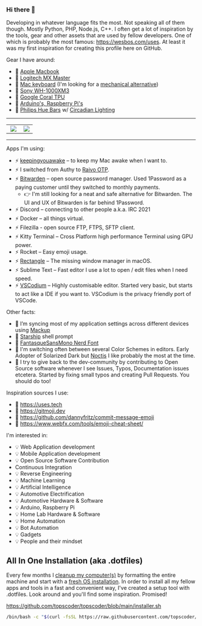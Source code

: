 ### Hi there 👋
<!--
Semi easter egg 👀
https://github.com/abhisheknaiidu/awesome-github-profile-readme
-->

Developing in whatever language fits the most. Not speaking all of them though. Mostly Python, PHP, Node.js, C++. I often get a lot of inspiration by the tools, gear and other assets that are used by fellow developers. One of which is probably the most famous: https://wesbos.com/uses. At least it was my first inspiration for creating this profile here on GitHub.

Gear I have around:

- 🤖 [Apple Macbook](https://amzn.to/2TZfxGt)
- 🤖 [Logitech MX Master](https://amzn.to/3rUZpSU)
- 🤖 [Mac keyboard](https://amzn.to/3ClWdEG) (I'm looking for a [mechanical alternative](https://amzn.to/2VtoRTH))
- 🤖 [Sony WH-1000XM3](https://amzn.to/3lDCWbW)
- 🤖 [Google Coral TPU](https://coral.ai/products/)
- 🤖 [Arduino's, Raspberry Pi's](https://amzn.to/3lAMvs7)
- 🤖 [Philips Hue Bars](https://amzn.to/2Vso5Go) w/ [Circadian Lighting](https://github.com/claytonjn/hass-circadian_lighting)

<hr>

<table align="center" width="100%" border="0">
  <tr><td><img align="right" src="https://github-readme-stats.vercel.app/api/top-langs/?username=topscoder&hide=&theme=dracula" border=0></td><td><img align="right" src="https://github-readme-stats.vercel.app/api?username=topscoder&hide=&theme=dracula" border=0></td></tr>
</table>

<hr>

Apps I'm using:

- ⚡ [keepingyouawake](https://github.com/newmarcel/KeepingYouAwake) – to keep my Mac awake when I want to.
- ⚡ I switched from Authy to [Raivo OTP](https://github.com/raivo-otp/).
- ⚡ [Bitwarden](https://github.com/bitwarden) – open source password manager. Used 1Password as a paying customer until they switched to monthly payments.
  - 👉  I'm still looking for a neat and safe alternative for Bitwarden. The UI and UX of Bitwarden is far behind 1Password.
- ⚡ Discord – connecting to other people a.k.a. IRC 2021
- ⚡ Docker – all things virtual.
- ⚡ Filezilla - open source FTP, FTPS, SFTP client.
- ⚡ Kitty Terminal – Cross Platform high performance Terminal using GPU power.
- ⚡ Rocket – Easy emoji usage.
- ⚡ [Rectangle](https://rectangleapp.com) – The missing window manager in macOS.
- ⚡ Sublime Text – Fast editor I use a lot to open / edit files when I need speed.
- ⚡ [VSCodium](https://vscodium.com) – Highly customisable editor. Started very basic, but starts to act like a IDE if you want to. VSCodium is the privacy friendly port of VSCode.

Other facts:

- 🔭 I’m syncing most of my application settings across different devices using [Mackup](https://github.com/lra/mackup)
- 🔭 [Starship](https://starship.rs/) shell prompt
- 🔭 [FantasqueSansMono Nerd Font](https://www.nerdfonts.com)
- 🔭 I'm switching often between several Color Schemes in editors. Early Adopter of Solarized Dark but [Noctis](https://github.com/liviuschera/noctis) I like probably the most at the time.
- 🔭 I try to give back to the dev-community by contributing to Open Source software whenever I see Issues, Typos, Documentation issues etcetera. Started by fixing small typos and creating Pull Requests. You should do too!

Inspiration sources I use:

- 🌟 https://uses.tech
- 🌟 https://gitmoji.dev
- 🌟 https://github.com/dannyfritz/commit-message-emoji
- 🌟 https://www.webfx.com/tools/emoji-cheat-sheet/

I'm interested in:

- 💡 Web Application development
- 💡 Mobile Application development
- 💡 Open Source Software Contribution
- Continuous Integration
- 💡 Reverse Engineering
- 💡 Machine Learning
- 💡 Artificial Intelligence
- 💡 Automotive Electrification
- 💡 Automotive Hardware & Software
- 💡 Arduino, Raspberry Pi
- 💡 Home Lab Hardware & Software
- 💡 Home Automation
- 💡 Bot Automation
- 💡 Gadgets
- 💡 People and their mindset

All In One Installation (aka .dotfiles)
---

Every few months I [cleanup my computer(s)](https://www.imore.com/how-do-clean-install-macos) by formatting the entire machine and start with a [fresh OS installation](https://www.imore.com/how-do-clean-install-macos). In order to install all my fellow apps and tools in a fast and convenient way, I've created a setup tool with .dotfiles. Look around and you'll find some inspiration. Promised!

https://github.com/topscoder/topscoder/blob/main/installer.sh

```bash
/bin/bash -c "$(curl -fsSL https://raw.githubusercontent.com/topscoder/topscoder/main/installer.sh)"
```

<!--
**topscoder/topscoder** is a ✨ _special_ ✨ repository because its `README.md` (this file) appears on your GitHub profile.

Here are some ideas to get you started:

- 🔭 I’m currently working on ...
- 🌱 I’m currently learning ...
- 👯 I’m looking to collaborate on ...
- 🤔 I’m looking for help with ...
- 💬 Ask me about ...
- 📫 How to reach me: ...
- 😄 Pronouns: ...
- ⚡ Fun fact: ...
-->
